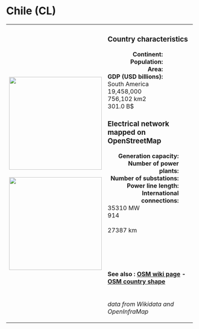 # Chile (CL)

<table width="90%">
<tr>
<td>
<img src="http://commons.wikimedia.org/wiki/Special:FilePath/Flag%20of%20Chile.svg" width="250">
<br><br>
<img src="http://commons.wikimedia.org/wiki/Special:FilePath/CHL%20orthographic%20%28%2Ball%20claims%29.svg" width="250"></td>
<td>
<h3>Country characteristics</h3>
<div style="display: inline-block;text-align:right;margin-right:30px;font-weight: bold;">
Continent:<br>Population:<br>Area:<br>GDP (USD billions):
</div>
<div style="display: inline-block;">
South America<br>19,458,000<br>756,102 km2<br>301.0 B$
</div>
<h3>Electrical network mapped on OpenStreetMap</h3>
<div style="display: inline-block;text-align:right;margin-right:30px;font-weight: bold;">Generation capacity:<br>
Number of power plants:<br>
Number of substations:<br>
Power line length:<br>
International connections:<br>
</div>
<div style="display: inline-block;">35310 MW<br>
914<br>
<br>
27387 km<br>
<br>
</div>

<br><br><h4>See also :
<a href="https://wiki.openstreetmap.org/wiki/Power_networks/Chile" target="_blank">OSM wiki page</a> -
<a href="https://openstreetmap.org/relation/167454" target="_blank">OSM country shape</a>
</h4>

<br><i>data from Wikidata and OpenInfraMap</i>
</td>
</tr>
</table>




